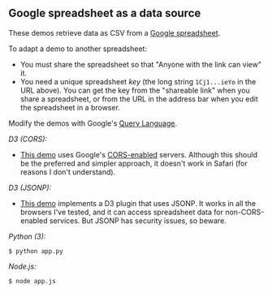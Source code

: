 
## Google spreadsheet as a data source

These demos retrieve data as CSV from a <a href="https://docs.google.com/spreadsheets/d/1Cj1SSI-GHCRhIAK-LYurwVrE0FOyOJTpUnoHNNPieYo/edit#gid=0">Google spreadsheet</a>.

To adapt a demo to another spreadsheet:

 *   You must share the spreadsheet so that "Anyone with the link can view" it.
 *   You need a unique spreadsheet *key* (the long string ```1Cj1...ieYo``` in the URL above). You can get the key from the "shareable link" when you share a spreadsheet, or from the URL in the address bar when you edit the spreadsheet in a browser.

Modify the demos with Google's <a href="https://developers.google.com/chart/interactive/docs/querylanguage">Query Language</a>.

*D3 (CORS):*

* <a href="http://bl.ocks.org/pbogden/d46d6dbfcd6f35a3ccda">This demo</a> uses Google's <a href="http://enable-cors.org">CORS-enabled</a> servers. Although this should be the preferred and simpler approach, it doesn't work in Safari (for reasons I don't understand).

*D3 (JSONP):*

* <a href="http://bl.ocks.org/pbogden/62244b94a1da2db963db">This demo</a> implements a D3 plugin that uses JSONP. It works in all the browsers I've tested, and it can access spreadsheet data for non-CORS-enabled services. But JSONP has security issues, so beware. 

*Python (3):*
```
$ python app.py
```

*Node.js:*
```
$ node app.js
```
